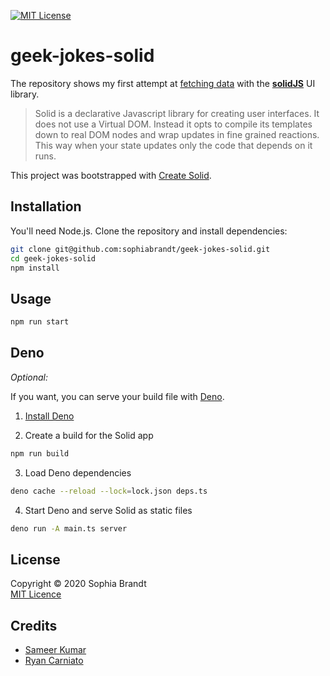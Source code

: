 [![MIT License][license-shield]][license-url]

# geek-jokes-solid

The repository shows my first attempt at [fetching data][geekjokes] with the **[solidJS][solidjs]** UI library.

> Solid is a declarative Javascript library for creating user interfaces. It does not use a Virtual DOM. Instead it opts to compile its templates down to real DOM nodes and wrap updates in fine grained reactions. This way when your state updates only the code that depends on it runs.

This project was bootstrapped with [Create Solid](https://github.com/ryansolid/create-solid).

## Installation

You'll need Node.js. Clone the repository and install dependencies:

```bash
git clone git@github.com:sophiabrandt/geek-jokes-solid.git
cd geek-jokes-solid
npm install
```

## Usage

```bash
npm run start
```

## Deno

_Optional:_

If you want, you can serve your build file with [Deno](https://deno.land).

1. [Install Deno](https://deno.land/#installation)

2. Create a build for the Solid app

```bash
npm run build
```

3. Load Deno dependencies

```bash
deno cache --reload --lock=lock.json deps.ts
```

4. Start Deno and serve Solid as static files

```bash
deno run -A main.ts server
```

## License

Copyright © 2020 Sophia Brandt  
[MIT Licence](LICENSE)

## Credits

- [Sameer Kumar](https://sameerkumar.website/)
- [Ryan Carniato](https://github.com/ryansolid)

[license-shield]: https://img.shields.io/badge/License-MIT-green.svg?style=flat-square
[license-url]: https://github.com/sophiabrandt/geek-jokes-solid/blob/master/LICENSE
[solidjs]: https://github.com/ryansolid/solid
[geekjokes]: https://github.com/sameerkumar18/geek-joke-api
